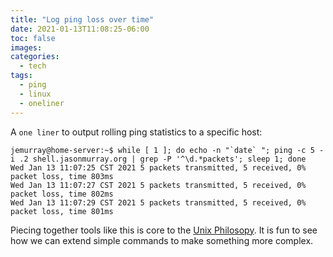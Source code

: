 ```yaml
---
title: "Log ping loss over time"
date: 2021-01-13T11:08:25-06:00
toc: false
images:
categories:
  - tech
tags: 
  - ping
  - linux
  - oneliner
---
```


A `one liner` to output rolling ping statistics to a specific host:

```
jemurray@home-server:~$ while [ 1 ]; do echo -n "`date` "; ping -c 5 -i .2 shell.jasonmurray.org | grep -P '^\d.*packets'; sleep 1; done
Wed Jan 13 11:07:25 CST 2021 5 packets transmitted, 5 received, 0% packet loss, time 803ms
Wed Jan 13 11:07:27 CST 2021 5 packets transmitted, 5 received, 0% packet loss, time 802ms
Wed Jan 13 11:07:29 CST 2021 5 packets transmitted, 5 received, 0% packet loss, time 801ms
```

Piecing together tools like this is core to the [Unix Philosopy](https://en.wikipedia.org/wiki/Unix_philosophy).  It is fun to see how we can extend simple commands to make something more complex.